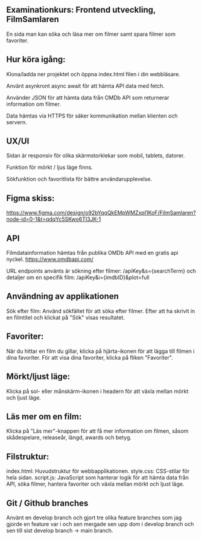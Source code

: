 ## Examinationkurs: Frontend utveckling, FilmSamlaren

En sida man kan söka och läsa mer om filmer samt spara filmer som favoriter.

## Hur köra igång:

Klona/ladda ner projektet och öppna index.html filen i din webbläsare.

Använt asynkront async await för att hämta API data med fetch.

Använder JSON för att hämta data från OMDb API som returnerar information om filmer.

Data hämtas via HTTPS för säker kommunikation mellan klienten och servern.

## UX/UI

Sidan är responsiv för olika skärmstorklekar som mobil, tablets, datorer.

Funktion för mörkt / ljus läge finns.

Sökfunktion och favoritlista för bättre användarupplevelse.

## Figma skiss:

https://www.figma.com/design/o92bYqqQkEMpWMZxpI1KoF/FilmSamlaren?node-id=0-1&t=qdqYc5SKwo6TI3JK-1

## API

Filmdatainformation hämtas från publika OMDb API med en gratis api nyckel.
https://www.omdbapi.com/

URL endpoints använts är sökning efter filmer: /apiKey&s={searchTerm}
och detaljer om en specifik film: /apiKey&i={imdbID}&plot=full

## Användning av applikationen

Sök efter film:
Använd sökfältet för att söka efter filmer.
Efter att ha skrivit in en filmtitel och klickat på "Sök" visas resultatet.

## Favoriter:

När du hittar en film du gillar, klicka på hjärta-ikonen för att lägga till filmen i dina favoriter.
För att visa dina favoriter, klicka på fliken "Favoriter".

## Mörkt/ljust läge:

Klicka på sol- eller månskärm-ikonen i headern för att växla mellan mörkt och ljust läge.

## Läs mer om en film:

Klicka på "Läs mer"-knappen för att få mer information om filmen, såsom skådespelare, releaseår, längd, awards och betyg.

## Filstruktur:

index.html: Huvudstruktur för webbapplikationen.
style.css: CSS-stilar för hela sidan.
script.js: JavaScript som hanterar logik för att hämta data från API, söka filmer, hantera favoriter och växla mellan mörkt och ljust läge.

## Git / Github branches

Använt en develop branch och gjort tre olika feature branches som jag gjorde en feature var i och sen mergade sen upp dom i develop branch och sen till sist develop branch -> main branch.
